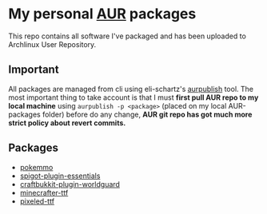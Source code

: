 # My personal [AUR](https://aur.archlinux.org/) packages

This repo contains all software I've packaged and has been uploaded to Archlinux User Repository.

## Important

All packages are managed from cli using eli-schartz's [aurpublish](https://github.com/eli-schwartz/aurpublish) tool. The most important thing to take account is that I must **first pull AUR repo to my local machine** using `aurpublish -p <package>` (placed on my local AUR-packages folder) before do any change, **AUR git repo has got much more strict policy about revert commits.**

## Packages

- [pokemmo](https://aur.archlinux.org/packages/pokemmo/)
- [spigot-plugin-essentials](https://aur.archlinux.org/packages/spigot-plugin-essentials/)
- [craftbukkit-plugin-worldguard](https://aur.archlinux.org/packages/craftbukkit-plugin-worldguard/)
- [minecrafter-ttf](https://aur.archlinux.org/packages/minecrafter-ttf/)
- [pixeled-ttf](https://aur.archlinux.org/packages/pixeled-ttf/)
